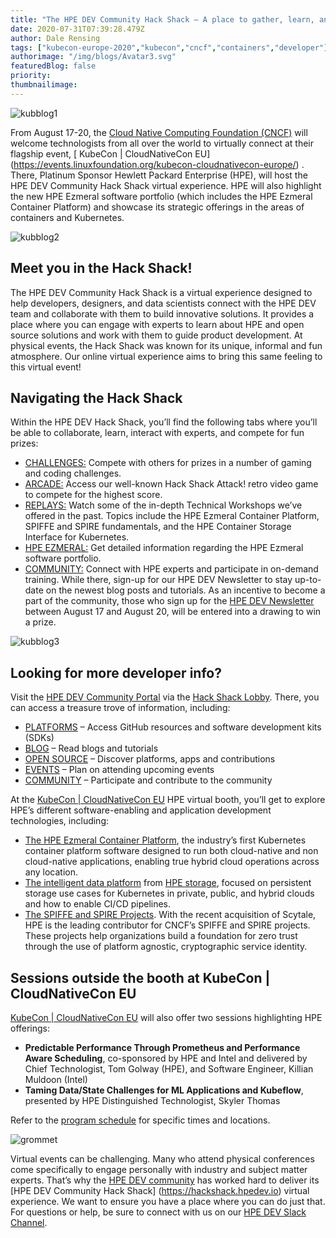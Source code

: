 ```yaml
---
title: "The HPE DEV Community Hack Shack – A place to gather, learn, and play"
date: 2020-07-31T07:39:28.479Z
author: Dale Rensing 
tags: ["kubecon-europe-2020","kubecon","cncf","containers","developer"]
authorimage: "/img/blogs/Avatar3.svg"
featuredBlog: false
priority:
thumbnailimage:
---
```

![kubblog1](https://hpe-developer-portal.s3.amazonaws.com/uploads/media/2020/7/kubblog1-1596183350621.png)

From August 17-20, the [Cloud Native Computing Foundation (CNCF)](http://cncf.io) will welcome technologists from all over the world to virtually connect at their flagship event, [ KubeCon | CloudNativeCon EU] (https://events.linuxfoundation.org/kubecon-cloudnativecon-europe/) . There, Platinum Sponsor Hewlett Packard Enterprise (HPE), will host the HPE DEV Community Hack Shack virtual experience. HPE will also highlight the new HPE Ezmeral software portfolio (which includes the HPE Ezmeral Container Platform) and showcase its strategic offerings in the areas of containers and Kubernetes.

![kubblog2](https://hpe-developer-portal.s3.amazonaws.com/uploads/media/2020/7/kubblog2-1596183367896.png)

## Meet you in the Hack Shack!

The HPE DEV Community Hack Shack is a virtual experience designed to help developers, designers, and data scientists connect with the HPE DEV team and collaborate with them to build innovative solutions. It provides a place where you can engage with experts to learn about HPE and open source solutions and work with them to guide product development. At physical events, the Hack Shack was known for its unique, informal and fun atmosphere. Our online virtual experience aims to bring this same feeling to this virtual event!

## Navigating the Hack Shack

Within the HPE DEV Hack Shack, you’ll find the following tabs where you’ll be able to collaborate, learn, interact with experts, and compete for fun prizes:

* [CHALLENGES:](https://hackshack.hpedev.io/challenges) Compete with others for prizes in a number of gaming and coding challenges. 
* [ARCADE:](https://hackshack.hpedev.io/arcade) Access our well-known Hack Shack Attack! retro video game to compete for the highest score.
* [REPLAYS:](https://hackshack.hpedev.io/replays) Watch some of the in-depth Technical Workshops we’ve offered in the past. Topics include the HPE Ezmeral Container Platform, SPIFFE and SPIRE fundamentals, and the HPE Container Storage Interface for Kubernetes. 
* [HPE EZMERAL:](https://hackshack.hpedev.io/ezmeral) Get detailed information regarding the HPE Ezmeral software portfolio. 
* [COMMUNITY:](https://hackshack.hpedev.io/community) Connect with HPE experts and participate in on-demand training. While there, sign-up for our HPE DEV Newsletter to stay up-to-date on the newest blog posts and tutorials. As an incentive to become a part of the community, those who sign up for the [HPE DEV Newsletter](https://developer.hpe.com/event/kubecon-europe-2020?listid=10605211) between August 17 and August 20, will be entered into a drawing to win a prize.


![kubblog3](https://hpe-developer-portal.s3.amazonaws.com/uploads/media/2020/7/kubblog3-1596183377034.png)

## Looking for more developer info?

Visit the [HPE DEV Community Portal](https://developer.hpe.com) via the [Hack Shack Lobby](https://hackshack.hpedev.io). There, you can access a treasure trove of information, including:

* [PLATFORMS](https://developer.hpe.com/platforms) – Access GitHub resources and software development kits (SDKs)
* [BLOG](https://developer.hpe.com/blog) – Read blogs and tutorials 
* [OPEN SOURCE](https://developer.hpe.com/projects) – Discover platforms, apps and contributions
* [EVENTS](https://developer.hpe.com/events) – Plan on attending upcoming events
* [COMMUNITY](https://developer.hpe.com/community) – Participate and contribute to the community

At the [KubeCon | CloudNativeCon EU](https://events.linuxfoundation.org/kubecon-cloudnativecon-europe/) HPE virtual booth, you’ll get to explore HPE’s different software-enabling and application development technologies, including:

* [The HPE Ezmeral Container Platform](https://www.hpe.com/us/en/solutions/container-platform.html), the industry’s first Kubernetes container platform software designed to run both cloud-native and non cloud-native applications, enabling true hybrid cloud operations across any location. 
* [The intelligent data platform](https://www.hpe.com/us/en/storage/intelligent-storage.html?chatsrc=ot-en&jumpid=ps_8r5mdg32xs_aid-520023673&gclid=Cj0KCQiAs67yBRC7ARIsAF49CdU6O6Hbaj1lwT8tcrU702BzRnZboWNQILTShb0cCk-eEk7nUjQ-yhMaAv4fEALw_wcB&gclsrc=aw.ds) from [HPE storage](https://www.hpe.com/us/en/storage.html), focused on persistent storage use cases for Kubernetes in private, public, and hybrid clouds and how to enable CI/CD pipelines. 
* [The SPIFFE and SPIRE Projects](https://spiffe.io/). With the recent acquisition of Scytale, HPE is the leading contributor for CNCF’s SPIFFE and SPIRE projects. These projects help organizations build a foundation for zero trust through the use of platform agnostic, cryptographic service identity. 

## Sessions outside the booth at KubeCon | CloudNativeCon EU

[KubeCon | CloudNativeCon EU](https://events.linuxfoundation.org/kubecon-cloudnativecon-europe/) will also offer two sessions highlighting HPE offerings:

* **Predictable Performance Through Prometheus and Performance Aware Scheduling**, co-sponsored by HPE and Intel and delivered by Chief Technologist, Tom Golway (HPE), and Software Engineer, Killian Muldoon (Intel)
* **Taming Data/State Challenges for ML Applications and Kubeflow**, presented by HPE Distinguished Technologist, Skyler Thomas

Refer to the [program schedule](https://events.linuxfoundation.org/kubecon-cloudnativecon-europe/program/schedule/) for specific times and locations.


![grommet](https://hpe-developer-portal.s3.amazonaws.com/uploads/media/2020/7/grommet-1596183385085.png)

Virtual events can be challenging. Many who attend physical conferences come specifically to engage personally with industry and subject matter experts. That’s why the [HPE DEV community](https://developer.hpe.com/community) has worked hard to deliver its [HPE DEV Community Hack Shack] (https://hackshack.hpedev.io) virtual experience. We want to ensure you have a place where you can do just that. For questions or help, be sure to connect with us on our [HPE DEV Slack Channel](https://slack.hpedev.io/). 